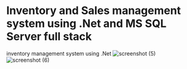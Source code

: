 # Inventory and Sales management system using .Net and MS SQL Server full stack
inventory management system using .Net
![screenshot (5)](https://github.com/mdAliMaaz/.Net-HousingBoard/assets/130007307/a5c28e12-c349-423f-ba0c-79a72015df8f)
![screenshot (6)](https://github.com/mdAliMaaz/.Net-HousingBoard/assets/130007307/f89fb7bd-ce67-4021-94ce-e2dd97a36430)
